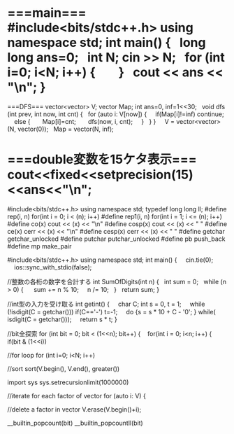 ===main===
#include<bits/stdc++.h>
using namespace std;
int main() {
  long long ans=0;
  int N; cin >> N;
  for (int i=0; i<N; i++) {
    
  }
  cout << ans << "\n";
}
======

===DFS===
vector<vector<int>> V;
vector<int> Map;
int ans=0, inf=1<<30;
 
void dfs (int prev, int now, int cnt) {
  for (auto i: V[now]) {
    if(Map[i]!=inf) continue;
    else {
      Map[i]=cnt;
      dfs(now, i, cnt);
    }
  }
}
 
  V = vector<vector<int>>(N, vector<int>(0));
  Map = vector<int>(N, inf);

===double変数を15ケタ表示===
cout<<fixed<<setprecision(15)<<ans<<"\n";
======

#include<bits/stdc++.h>
using namespace std;
typedef long long ll;
#define rep(i, n) for(int i = 0; i < (n); i++)
#define rep1(i, n) for(int i = 1; i <= (n); i++)
#define co(x) cout << (x) << "\n"
#define cosp(x) cout << (x) << " "
#define ce(x) cerr << (x) << "\n"
#define cesp(x) cerr << (x) << " "
#define getchar getchar_unlocked
#define putchar putchar_unlocked
#define pb push_back
#define mp make_pair



#include<bits/stdc++.h>
using namespace std;
int main() {
    cin.tie(0);
    ios::sync_with_stdio(false);

//整数の各桁の数字を合計する
int SumOfDigits(int n) {
  int sum = 0;
  while (n > 0) { 
    sum += n % 10;
    n /= 10;
  }
  return sum;
}

//int型の入力を受け取る
int getint() {
    char C; int s = 0, t = 1;
    while (!isdigit(C = getchar())) if(C=='-') t=-1;
    do {s = s * 10 + C - '0'; } while( isdigit(C = getchar()));
    return s * t;
}  

//bit全探索
for (int bit = 0; bit < (1<<n); bit++) { 
  for(int i = 0; i<n; i++) { 
    if(bit & (1<<i)) 

//for loop
for (int i=0; i<N; i++)

//sort
sort(V.begin(), V.end(), greater<int>())


import sys
sys.setrecursionlimit(1000000)

//iterate for each factor of vector
for (auto i: V) {

//delete a factor in vector
V.erase(V.begin()+i);  

 __builtin_popcount(bit)
__builtin_popcountll(bit)
